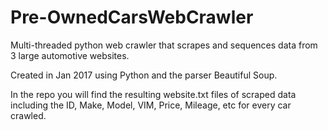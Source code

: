 # Pre-OwnedCarsWebCrawler
Multi-threaded python web crawler that scrapes and sequences data from 3 large automotive websites. 

Created in Jan 2017 using Python and the parser Beautiful Soup.

In the repo you will find the resulting website.txt files of scraped data including the ID, Make, Model, VIM, Price, Mileage, etc for every car crawled.
